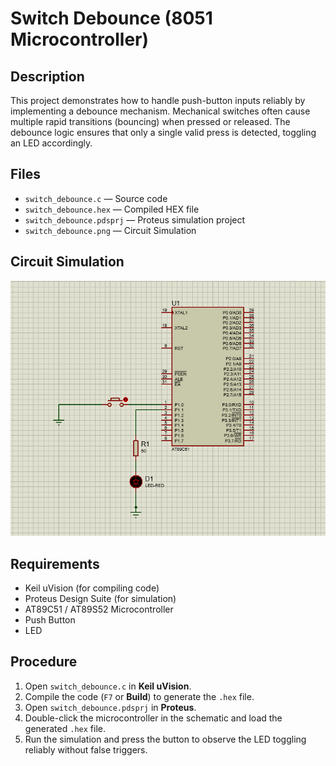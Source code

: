 # Switch Debounce (8051 Microcontroller)

## Description
This project demonstrates how to handle push-button inputs reliably by implementing a debounce mechanism. Mechanical switches often cause multiple rapid transitions (bouncing) when pressed or released. The debounce logic ensures that only a single valid press is detected, toggling an LED accordingly.

## Files
- `switch_debounce.c` — Source code
- `switch_debounce.hex` — Compiled HEX file
- `switch_debounce.pdsprj` — Proteus simulation project
- `switch_debounce.png` — Circuit Simulation 

## Circuit Simulation
![Switch Debounce Circuit Simulation](switch_debounce.png)

## Requirements
- Keil uVision (for compiling code)
- Proteus Design Suite (for simulation)
- AT89C51 / AT89S52 Microcontroller
- Push Button
- LED

## Procedure
1. Open `switch_debounce.c` in **Keil uVision**.
2. Compile the code (`F7` or **Build**) to generate the `.hex` file.
3. Open `switch_debounce.pdsprj` in **Proteus**.
4. Double-click the microcontroller in the schematic and load the generated `.hex` file.
5. Run the simulation and press the button to observe the LED toggling reliably without false triggers.
